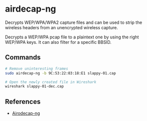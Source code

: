 # airdecap-ng

Decrypts WEP/WPA/WPA2 capture files and can be used to strip the wireless headers from an unencrypted wireless capture.

Decrypts a WEP/WPA pcap file to a plaintext one by using the right WEP/WPA keys. It can also filter for a specific BBSID.

## Commands

```bash
# Remove uninteresting frames
sudo airdecap-ng -b 9C:53:22:03:18:E1 slappy-01.cap

# Open the newly created file in Wireshark
wireshark slappy-01-dec.cap
```

## References

* [Airodecap-ng](https://www.aircrack-ng.org/doku.php?id=airdecap-ng)